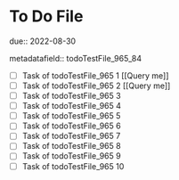 # To Do File

due:: 2022-08-30

metadatafield:: todoTestFile_965_84

- [ ] Task of todoTestFile_965 1 [[Query me]]
- [ ] Task of todoTestFile_965 2 [[Query me]]
- [ ] Task of todoTestFile_965 3
- [ ] Task of todoTestFile_965 4
- [ ] Task of todoTestFile_965 5
- [ ] Task of todoTestFile_965 6
- [ ] Task of todoTestFile_965 7
- [ ] Task of todoTestFile_965 8
- [ ] Task of todoTestFile_965 9
- [ ] Task of todoTestFile_965 10
